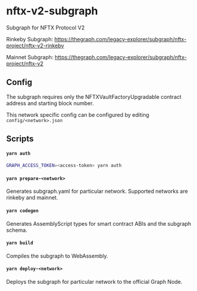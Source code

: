 # nftx-v2-subgraph

Subgraph for NFTX Protocol V2

Rinkeby Subgraph: https://thegraph.com/legacy-explorer/subgraph/nftx-project/nftx-v2-rinkeby

Mainnet Subgraph: https://thegraph.com/legacy-explorer/subgraph/nftx-project/nftx-v2

## Config

The subgraph requires only the NFTXVaultFactoryUpgradable contract address and starting block number.

This network specific config can be configured by editing `config/<network>.json`

## Scripts

#### `yarn auth`

```sh
GRAPH_ACCESS_TOKEN=<access-token> yarn auth
```

#### `yarn prepare-<network>`

Generates subgraph.yaml for particular network.
Supported networks are rinkeby and mainnet.

#### `yarn codegen`

Generates AssemblyScript types for smart contract ABIs and the subgraph schema.

#### `yarn build`

Compiles the subgraph to WebAssembly.

#### `yarn deploy-<network>`

Deploys the subgraph for particular network to the official Graph Node.<br/>
